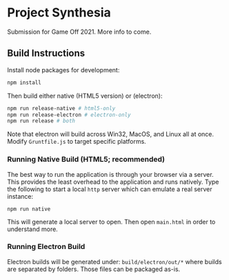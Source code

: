 # Project Synthesia

Submission for Game Off 2021. More info to come.

## Build Instructions

Install node packages for development:

```bash
npm install
```

Then build either native (HTML5 version) or (electron):

```bash
npm run release-native # html5-only
npm run release-electron # electron-only
npm run release # both
```

Note that electron will build across Win32, MacOS, and Linux all at once.
Modify `Gruntfile.js` to target specific platforms.

### Running Native Build (HTML5; recommended)

The best way to run the application is through your browser via a server.
This provides the least overhead to the application and runs natively.
Type the following to start a local `http` server which can emulate a real server instance:

```
npm run native
```

This will generate a local server to open. Then open `main.html` in order to understand more.

### Running Electron Build

Electron builds will be generated under: `build/electron/out/*` where builds are separated by folders.
Those files can be packaged as-is.
